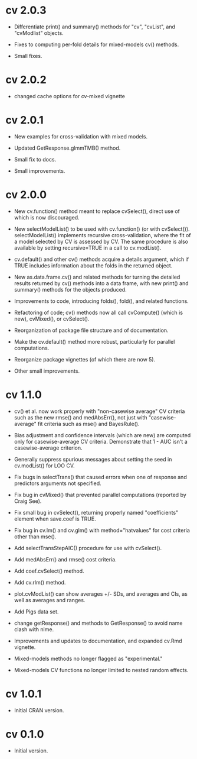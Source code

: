 # cv 2.0.3

- Differentiate print() and summary() methods for "cv", "cvList", and "cvModlist" objects.

- Fixes to computing per-fold details for mixed-models cv() methods.

- Small fixes.

# cv 2.0.2

- changed cache options for cv-mixed vignette

# cv 2.0.1

- New examples for cross-validation with mixed models.

- Updated GetResponse.glmmTMB() method.

- Small fix to docs.

- Small improvements.

# cv 2.0.0

- New cv.function() method meant to replace cvSelect(), direct use of which is now discouraged.

- New selectModelList() to be used with cv.function() (or with cvSelect()). selectModelList() implements recursive cross-validation, where the fit of a model selected by CV is assessed by CV. The same procedure is also available by setting recursive=TRUE in a call to cv.modList().

- cv.default() and other cv() methods acquire a details argument, which if TRUE includes information about the folds in the returned object.

- New as.data.frame.cv() and related methods for turning the detailed results returned by cv() methods into a data frame, with new print() and summary() methods for the objects produced.

- Improvements to code, introducing folds(), fold(), and related functions.

- Refactoring of code; cv() methods now all call cvCompute() (which is new), cvMixed(), or cvSelect().

- Reorganization of package file structure and of documentation.

- Make the cv.default() method more robust, particularly for parallel computations.

- Reorganize package vignettes (of which there are now 5).

- Other small improvements.

# cv 1.1.0

- cv() et al. now work properly with "non-casewise average" CV criteria such as the new rmse() and medAbsErr(), not just with "casewise-average" fit criteria such as mse() and BayesRule().

- Bias adjustment and confidence intervals (which are new) are computed only for casewise-average CV criteria. Demonstrate that 1 - AUC isn't a casewise-average criterion.

- Generally suppress spurious messages about setting the seed in cv.modList() for LOO CV.

- Fix bugs in selectTrans() that caused errors when one of response and predictors arguments not specified.

- Fix bug in cvMixed() that prevented parallel computations (reported by Craig See).

- Fix small bug in cvSelect(), returning properly named "coefficients" element when save.coef is TRUE.

- Fix bug in cv.lm() and cv.glm() with method="hatvalues" for cost criteria other than mse().

- Add selectTransStepAIC() procedure for use with cvSelect().

- Add medAbsErr() and rmse() cost criteria.

- Add coef.cvSelect() method.

- Add cv.rlm() method.

- plot.cvModList() can show averages +/- SDs, and averages and CIs, as well as averages and ranges.

- Add Pigs data set.

- change getResponse() and methods to GetResponse() to avoid name clash with nlme.

- Improvements and updates to documentation, and expanded cv.Rmd vignette.

- Mixed-models methods no longer flagged as "experimental."

- Mixed-models CV functions no longer limited to nested random effects.

# cv 1.0.1

- Initial CRAN version.

# cv 0.1.0

- Initial version.
